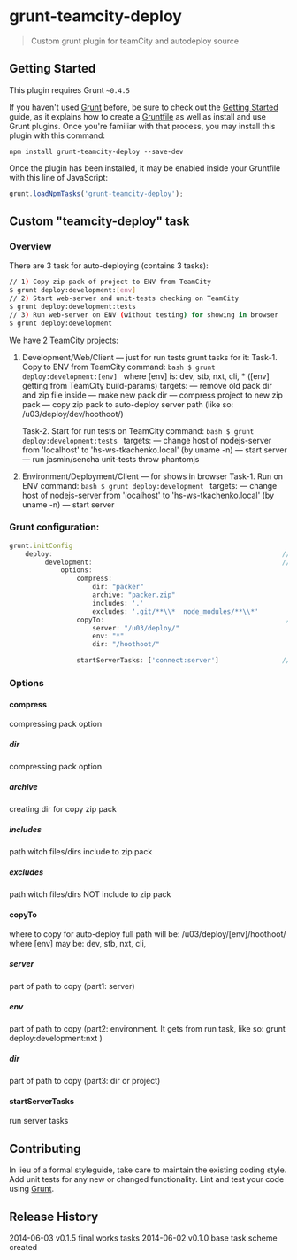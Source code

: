# grunt-teamcity-deploy

> Custom grunt plugin for teamCity and autodeploy source

## Getting Started
This plugin requires Grunt `~0.4.5`

If you haven't used [Grunt](http://gruntjs.com/) before, be sure to check out the [Getting Started](http://gruntjs.com/getting-started) guide, as it explains how to create a [Gruntfile](http://gruntjs.com/sample-gruntfile) as well as install and use Grunt plugins. Once you're familiar with that process, you may install this plugin with this command:

```shell
npm install grunt-teamcity-deploy --save-dev
```

Once the plugin has been installed, it may be enabled inside your Gruntfile with this line of JavaScript:

```js
grunt.loadNpmTasks('grunt-teamcity-deploy');
```

## Custom "teamcity-deploy" task

### Overview
There are 3 task for auto-deploying (contains 3 tasks):

```bash
// 1) Copy zip-pack of project to ENV from TeamCity 
$ grunt deploy:development:[env]
// 2) Start web-server and unit-tests checking on TeamCity
$ grunt deploy:development:tests
// 3) Run web-server on ENV (without testing) for showing in browser
$ grunt deploy:development
```

We have 2 TeamCity projects:

1) Development/Web/Client — just for run tests
grunt tasks for it:
    Task-1. Copy to ENV from TeamCity 
        command:
            ```bash
            $ grunt deploy:development:[env]
            ```
            where [env] is: dev, stb, nxt, cli, * 
            ([env] getting from TeamCity build-params)
        targets:
            — remove old pack dir and zip file inside
            — make new pack dir
            — compress project to new zip pack
            — copy zip pack to auto-deploy server path (like so: /u03/deploy/dev/hoothoot/)

    Task-2. Start for run tests on TeamCity 
        command:
            ```bash
            $ grunt deploy:development:tests
            ```
        targets:
            — change host of nodejs-server from 'localhost' to 'hs-ws-tkachenko.local' (by uname -n)
            — start server
            — run jasmin/sencha unit-tests throw phantomjs 

2) Environment/Deployment/Client — for shows in browser
    Task-1. Run on ENV
        command:
            ```bash
            $ grunt deploy:development
            ```
        targets:
            — change host of nodejs-server from 'localhost' to 'hs-ws-tkachenko.local' (by uname -n)
            — start server

###  Grunt configuration:

```js
grunt.initConfig
    deploy:                                                          // deploy task
         development:                                                // deploy:development configeration (it is just a task, and could be more then one) 
             options:
                 compress:
                     dir: "packer"
                     archive: "packer.zip"
                     includes: '.'
                     excludes: '.git/**\\*  node_modules/**\\*'
                 copyTo:                                              // full path will be: /u03/deploy/[env]/hoothoot/
                     server: "/u03/deploy/"
                     env: "*" 
                     dir: "/hoothoot/"

                 startServerTasks: ['connect:server']                // run server tasks 
```

### Options

#### compress
compressing pack option

##### dir
compressing pack option

##### archive
creating dir for copy zip pack

##### includes
path witch files/dirs include to zip pack

##### excludes
path witch files/dirs NOT include to zip pack

#### copyTo
where to copy for auto-deploy
full path will be: /u03/deploy/[env]/hoothoot/ 
where [env] may be: dev, stb, nxt, cli,

##### server
part of path to copy (part1: server)

##### env
part of path to copy (part2: environment. It gets from run task, like so: grunt deploy:development:nxt )  

##### dir
part of path to copy (part3: dir or project)  

#### startServerTasks
run server tasks 

## Contributing
In lieu of a formal styleguide, take care to maintain the existing coding style. Add unit tests for any new or changed functionality. Lint and test your code using [Grunt](http://gruntjs.com/).

## Release History
2014-06-03  v0.1.5   final works tasks
2014-06-02  v0.1.0   base task scheme created
